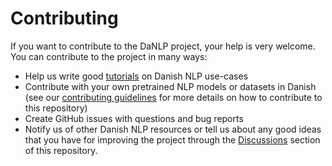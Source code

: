 Contributing
============

If you want to contribute to the DaNLP project, your help is very welcome. You can contribute to the project in many ways:

- Help us write good [tutorials](https://github.com/alexandrainst/danlp/tree/master/examples/tutorials) on Danish NLP use-cases
- Contribute with your own pretrained NLP models or datasets in Danish (see our [contributing guidelines](https://github.com/alexandrainst/danlp/blob/master/CONTRIBUTING.md) for more details on how to contribute to this repository)
- Create GitHub issues with questions and bug reports
- Notify us of other Danish NLP resources or tell us about any good ideas that you have for improving the project through the [Discussions](https://github.com/alexandrainst/danlp/discussions) section of this repository.